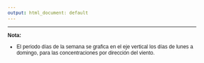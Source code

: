 ```yaml
---
output: html_document: default
---
```

<style type="text/css">

body{ /* Normal  */
      font-size: 12px;
      font-family: Arial;
  }
h6 { /* Header 6 */
  font-size: 12px;
  font-family: Arial;
}
</style>

***
**Nota:**

* El periodo días de la semana se grafica en el eje vertical los días de lunes a domingo, para las concentraciones por dirección del viento.

